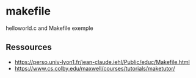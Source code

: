 # makefile
helloworld.c and Makefile exemple

## Ressources
- https://perso.univ-lyon1.fr/jean-claude.iehl/Public/educ/Makefile.html
- https://www.cs.colby.edu/maxwell/courses/tutorials/maketutor/
